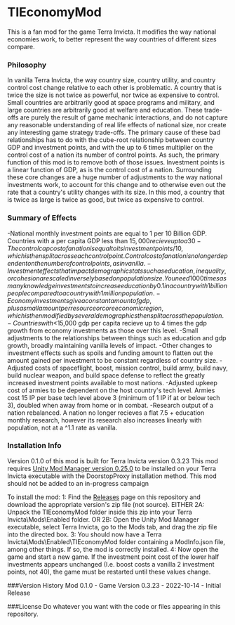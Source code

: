 # TIEconomyMod
This is a fan mod for the game Terra Invicta. It modifies the way national economies work, to better represent the way countries of different sizes compare.


### Philosophy
In vanilla Terra Invicta, the way country size, country utility, and country control cost change relative to each other is problematic. A country that is twice the size is not twice as powerful, nor twice as expensive to control. Small countries are arbitrarily good at space programs and military, and large countries are arbitrarily good at welfare and education. These trade-offs are purely the result of game mechanic interactions, and do not capture any reasonable understanding of real life effects of national size, nor create any interesting game strategy trade-offs.
The primary cause of these bad relationships has to do with the cube-root relationship between country GDP and investment points, and with the up to 6 times multiplier on the control cost of a nation its number of control points.
As such, the primary function of this mod is to remove both of those issues. Investment points is a linear function of GDP, as is the control cost of a nation. Surrounding these core changes are a huge number of adjustments to the way national investments work, to account for this change and to otherwise even out the rate that a country's utility changes with its size. In this mod, a country that is twice as large is twice as good, but twice as expensive to control.


### Summary of Effects
-National monthly investment points are equal to 1 per 10 Billion GDP. Countries with a per capita GDP less than $15,000 recieve up to a 30% penalty to investment points, however.
-The control cap cost of a nation is equal to its investment points / 10, which is then split across each control point. Control cost  of a nation is no longer dependent on the number of control points, as in vanilla.
-Investment effects that impact demographic stats such as education, inequality, or cohesion are scaled inversely based on population size. You need 1000 times as many knowledge investments to increase education by 0.1 in a country with 1 billion people compared to a country with 1 million population.
-Economy investments give a constant amount of gdp, plus a small amount per resource or core economic region, which is then modified by several demographics then split across the population.
-Countries with <$15,000 gdp per capita recieve up to 4 times the gdp growth from economy investments as those over this level.
-Small adjustments to the relationships between things such as education and gdp growth, broadly maintaining vanilla levels of impact.
-Other changes to investment effects such as spoils and funding amount to flatten out the amount gained per investment to be constant regardless of country size.
-Adjusted costs of spaceflight, boost, mission control, build army, build navy, build nuclear weapon, and build space defense to reflect the greatly increased investment points available to most nations.
-Adjusted upkeep cost of armies to be dependent on the host country's tech level. Armies cost 15 IP per base tech level above 3 (minimum of 1 IP if at or below tech 3), doubled when away from home or in combat.
-Research output of a nation rebalanced. A nation no longer recieves a flat 7.5 + education monthly research, however its research also increases linearly with population, not at a ^1.1 rate as vanilla.


### Installation Info
Version 0.1.0 of this mod is built for Terra Invicta version 0.3.23
This mod requires [Unity Mod Manager version 0.25.0](https://www.nexusmods.com/site/mods/21/?tab=description) to be installed on your Terra Invicta executable with the DoorstopProxy installation method.
This mod should not be added to an in-progress campaign

To install the mod:
1: Find the [Releases](https://github.com/Verdiss/TIEconomyMod/releases) page on this repository and download the appropriate version's zip file (not source).
EITHER 2A: Unpack the TIEconomyMod folder inside this zip into your Terra Invicta\Mods\Enabled folder.
OR 2B: Open the Unity Mod Manager executable, select Terra Invicta, go to the Mods tab, and drag the zip file into the directed box.
3: You should now have a Terra Invicta\Mods\Enabled\TIEconomyMod folder containing a ModInfo.json file, among other things. If so, the mod is correctly installed.
4: Now open the game and start a new game. If the investment point cost of the lower half investments appears unchanged (I.e. boost costs a vanilla 2 investment points, not 40), the game must be restarted until these values change.


###Version History
Mod 0.1.0 - Game Version 0.3.23 - 2022-10-14 - Initial Release


###License
Do whatever you want with the code or files appearing in this repository.